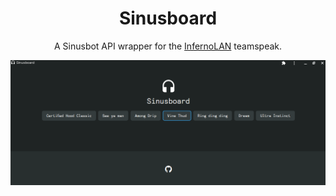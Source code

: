 <h1 align="center">Sinusboard</h1>
<p align="center">A Sinusbot API wrapper for the <a href="https://infernolan.co.uk/">InfernoLAN</a> teamspeak.</p>
<img src="https://github.com/jerbob/blog/raw/f874d3e0a4b76b026e3a8fe05f0fd5152d62f168/screenshot.png"></img>
